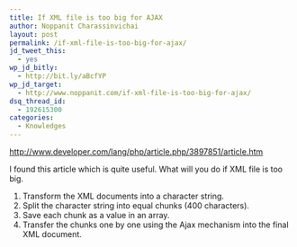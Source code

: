 ```yaml
---
title: If XML file is too big for AJAX
author: Noppanit Charassinvichai
layout: post
permalink: /if-xml-file-is-too-big-for-ajax/
jd_tweet_this:
  - yes
wp_jd_bitly:
  - http://bit.ly/aBcfYP
wp_jd_target:
  - http://www.noppanit.com/if-xml-file-is-too-big-for-ajax/
dsq_thread_id:
  - 192615300
categories:
  - Knowledges
---
```

http://www.developer.com/lang/php/article.php/3897851/article.htm

I found this article which is quite useful. What will you do if XML file is too big.

1. Transform the XML documents into a character string.  
2. Split the character string into equal chunks (400 characters).  
3. Save each chunk as a value in an array.  
4. Transfer the chunks one by one using the Ajax mechanism into the final XML document.